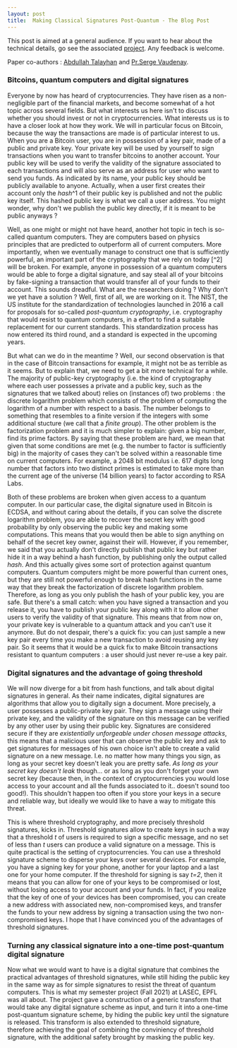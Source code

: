 ```yaml
---
layout: post
title:  Making Classical Signatures Post-Quantum - The Blog Post
---
```


This post is aimed at a general audience. If you want to hear about the technical details, go see the associated [project](https://lauranemarco.github.io/projects/1_project/). Any feedback is welcome. 

Paper co-authors : [Abdullah Talayhan](https://www.abdullahtalayhan.com) and [Pr.Serge Vaudenay](https://lasec.epfl.ch/people/vaudenay/). 

###  Bitcoins, quantum computers and digital signatures

Everyone by now has heard of cryptocurrencies. They have risen as a non-negligible part of the financial markets, and become somewhat of a hot topic across several fields. But what interests us here isn't to discuss whether you should invest or not in cryptocurrencies. 
What interests us is to have a closer look at how they work. We will in particular focus on Bitcoin, because the way the transactions are made is of particular interest to us. 
When you are a Bitcoin user, you are in possession of a key pair, made of a public and private key. Your private key will be used by yourself to sign transactions when you want to transfer bitcoins to another account. Your public key will be used to verify the validity of the signature associated to each transactions and will also serve as an address for user who want to send you funds. As indicated by its name, your public key should be publicly available to anyone. Actually, when a user first creates their account only the *hash*^1 of their public key is published and not the public key itself. This hashed public key is what we call a user address. You might wonder, why don't we publish the public key directly, if it is meant to be public anyways ? 

Well, as one might or might not have heard, another hot topic in tech is so-called quantum computers. They are computers based on physics principles that are predicted to outperform all of current computers. More importantly, when we eventually manage to construct one that is sufficiently powerful, an important part of the cryptography that we rely on today [^2] will be broken. For example, anyone in possession of a quantum computers would be able to forge a digital signature, and say steal all of your bitcoins by fake-signing a transaction that would transfer all of your funds to their account. This sounds dreadful. What are the researchers doing ? Why don't we yet have a solution ? 
Well, first of all, we are working on it. The NIST, the US institute for the standardization of technologies launched in 2016 a call for proposals for so-called *post-quantum cryptography*, i.e. cryptography that would resist to quantum computers, in a effort to find a suitable replacement for our current standards. This standardization process has now entered its third round, and a standard is expected in the upcoming years. 

But what can we do in the meantime ? Well, our second observation is that in the case of Bitcoin transactions for example, it might not be as terrible as it seems. But to explain that, we need to get a bit more technical for a while. 
The majority of public-key cryptography (i.e. the kind of cryptography where each user possesses a private and a public key, such as the signatures that we talked about) relies on (instances of) two problems : the discrete logarithm problem which consists of the problem of computing the logarithm of a number with respect to a basis. The number belongs to something that resembles to a finite version if the integers with some additional stucture (we call that a *finite group*). The other problem is the factorization problem and  it is much simpler to explain: given a big number, find its prime factors. By saying that these problem are hard, we mean that given that some conditions are met (e.g. the number to factor is sufficiently big) in the majority of cases they can't be solved within a reasonable time on current computers. For example, a 2048 bit modulus i.e. 617 digits long number that factors into two distinct primes is estimated to take more than the current age of the universe (14 billion years) to factor according to RSA Labs. 

Both of these problems are broken when given access to a quantum computer. In our particular case, the digital signature used in Bitcoin is ECDSA, and without caring about the details, if you can solve the discrete logarithm problem, you are able to recover the secret key with good probability by only observing the public key and making some computations. This means that you would then be able to sign anything on behalf of the secret key owner, against their will. However, if you remember, we said that you actually don't directly publish that public key but rather hide it in a way behind a hash function, by publishing only the output called *hash*. And this actually gives some sort of protection against quantum computers. 
Quantum computers might be more powerful than current ones, but they are still not powerful enough to break hash functions in the same way that they break the factorization of discrete logarithm problem. 
Therefore, as long as you only publish the hash of your public key, you are safe. But there's a small catch: when you have signed a transaction and you release it, you have to publish your public key along with it to allow other users to verify the validity of that signature. 
This means that from now on, your private key is vulnerable to a quantum attack and you can't use it anymore. But do not despair, there's a quick fix: you can just sample a new key pair every time you make a new transaction to avoid reusing any key pair. 
So it seems that it would be a quick fix to make Bitcoin transactions resistant to quantum computers : a user should just never re-use a key pair. 

### Digital signatures and the advantage of going threshold 

We will now diverge for a bit from hash functions, and talk about digital signatures in general. As their name indicates, digital signatures are algorithms that allow you to digitally sign a document. More precisely, a user possesses a public-private key pair. They sign a message using their private key, and the validity of the signature on this message can be verified by any other user by using their public key. Signatures are considered secure if they are *existentially unforgeable under chosen message attacks*, this means that a malicious user that can observe the public key and ask to get signatures for messages of his own choice isn't able to create a valid signature on a new message. I.e. no matter how many things you sign, as long as your secret key doesn't leak you are pretty safe. *As long as your secret key doesn't leak* though... or as long as you don't forget your own secret key (because then, in the context of cryptocurrencies you would lose access to your account and all the funds associated to it.. doesn't sound too good!). This shouldn't happen too often if you store your keys in a secure and reliable way, but ideally we would like to have a way to mitigate this threat. 

This is where threshold cryptography, and more precisely threshold signatures, kicks in. 
Threshold signatures allow to create keys in such a way that a threshold *t* of users is required to sign a specific message, and no set of less than *t* users can produce a valid signature on a message. This is quite practical is the setting of cryptocurrencies. You can use a threshold signature scheme to disperse your keys over several devices. For example, you have a signing key for your phone, another for your laptop and a last one for your home computer. If the threshold for signing is say *t=2*, then it means that you can allow for one of your keys to be compromised or lost, without losing access to your account and your funds. In fact, if you realize that the key of one of your devices has been compromised, you can create a new address with associated new, non-compromised keys, and transfer the funds to your new address by signing a transaction using the two non-compromised keys. 
I hope that I have convinced you of the advantages of threshold signatures. 


### Turning any classical signature into a one-time post-quantum digital signature 
Now what we would want to have is a digital signature that combines the practical advantages of threshold signatures, while still hiding the public key in the same way as for simple signatures to resist the threat of quantum computers. 
This is what my semester project (Fall 2021) at LASEC, EPFL was all about. 
The project gave a construction of a generic transform that would take any digital signature scheme as input, and turn it into a one-time post-quantum signature scheme, by hiding the public key until the signature is released. 
This transform is also extended to threshold signature, therefore achieving the goal of combining the conviniency of threshold signature, with the additional safety brought by masking the public key. 
